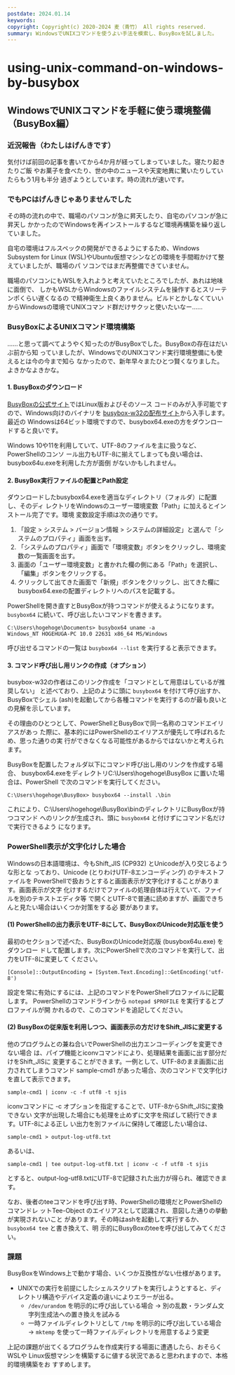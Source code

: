 ```yaml
---
postdate: 2024.01.14
keywords:
copyright: Copyright(c) 2020-2024 麦（青竹） All rights reserved.
summary: WindowsでUNIXコマンドを使うよい手法を模索し、BusyBoxを試しました。
---
```


# using-unix-command-on-windows-by-busybox

## WindowsでUNIXコマンドを手軽に使う環境整備（BusyBox編）

### 近況報告（わたしはげんきです）

気付けば前回の記事を書いてから4か月が経ってしまっていました。寝たり起きたりご飯
やお菓子を食べたり、世の中のニュースや天変地異に驚いたりしていたらもう1月も半分
過ぎようとしています。時の流れが速いです。

### でもPCはげんきじゃありませんでした

その時の流れの中で、職場のパソコンが急に昇天したり、自宅のパソコンが急に昇天し
かかったのでWindowsを再インストールするなど環境再構築を繰り返していました。

自宅の環境はフルスペックの開発ができるようにするため、Windows Subsystem for 
Linux (WSL)やUbuntu仮想マシンなどの環境を手間暇かけて整えていましたが、職場のパ
ソコンではまだ再整備できていません。

職場のパソコンにもWSLを入れようと考えていたところでしたが、あれは地味に面倒で、
しかもWSLからWindowsのファイルシステムを操作するとスリーテンポくらい遅くなるの
で精神衛生上良くありません。ビルドとかしなくていいからWindowsの環境でUNIXコマン
ド群だけサクッと使いたいなー……

### BusyBoxによるUNIXコマンド環境構築

……と思って調べてようやく知ったのがBusyBoxでした。BusyBoxの存在はだいぶ前から知
っていましたが、WindowsでのUNIXコマンド実行環境整備にも使えるとは今の今まで知ら
なかったので、新年早々またひとつ賢くなりました。よきかなよきかな。

#### 1. BusyBoxのダウンロード

[BusyBoxの公式サイト](https://frippery.org/busybox/)ではLinux版およびそのソース
コードのみが入手可能ですので、Windows向けのバイナリを
[busybox-w32の配布サイト](https://frippery.org/busybox/)から入手します。最近の
Windowsは64ビット環境ですので、busybox64.exeの方をダウンロードすると良いです。

Windows 10や11を利用していて、UTF-8のファイルを主に扱うなど、PowerShellのコンソ
ール出力もUTF-8に揃えてしまっても良い場合は、busybox64u.exeを利用した方が面倒
がないかもしれません。

#### 2. BusyBox実行ファイルの配置とPath設定

ダウンロードしたbusybox64.exeを適当なディレクトリ（フォルダ）に配置し、そのディ
レクトリをWindowsのユーザー環境変数「Path」に加えるとインストール完了です。環境
変数設定手順は次の通りです。

1. 「設定 > システム > バージョン情報 > システムの詳細設定」と選んで「システムのプロパティ」画面を出す。
2. 「システムのプロパティ」画面で「環境変数」ボタンをクリックし、環境変数の一覧画面を出す。
3. 画面の「ユーザー環境変数」と書かれた欄の側にある「Path」を選択し、「編集」ボタンをクリックする。
4. クリックして出てきた画面で「新規」ボタンをクリックし、出てきた欄にbusybox64.exeの配置ディレクトリへのパスを記載する。

PowerShellを開き直すとBusyBoxが持つコマンドが使えるようになります。 `busybox64`
に続いて、呼び出したいコマンドを書きます。

    C:\Users\hogehoge\Documents> busybox64 uname -a
    Windows_NT HOGEHUGA-PC 10.0 22631 x86_64 MS/Windows

呼び出せるコマンドの一覧は `busybox64 --list` を実行すると表示できます。

#### 3. コマンド呼び出し用リンクの作成（オプション）

busybox-w32の作者はこのリンク作成を「コマンドとして用意はしているが推奨しない」
と述べており、上記のように頭に `busybox64` を付けて呼び出すか、BusyBoxでシェル 
(ash)を起動してから各種コマンドを実行するのが最も良いとの見解を示しています。

その理由のひとつとして、PowerShellとBusyBoxで同一名称のコマンドエイリアスがあっ
た際に、基本的にはPowerShellのエイリアスが優先して呼ばれるため、思った通りの実
行ができなくなる可能性があるからではないかと考えられます。

BusyBoxを配置したフォルダ以下にコマンド呼び出し用のリンクを作成する場合、
busybox64.exeをディレクトリC:\Users\hogehoge\BusyBox に置いた場合は、PowerShell
で次のコマンドを実行してください。

    C:\Users\hogehoge\BusyBox> busybox64 --install .\bin

これにより、C:\Users\hogehoge\BusyBox\binのディレクトリにBusyBoxが持つコマンド
へのリンクが生成され、頭に `busybox64` と付けずにコマンド名だけで実行できるよう
になります。

### PowerShell表示が文字化けした場合

Windowsの日本語環境は、今もShift_JIS (CP932) とUnicodeが入り交じるような形とな
っており、Unicode (とりわけUTF-8エンコーディング) のテキストファイルを
PowerShellで扱おうとすると画面表示が文字化けすることがあります。画面表示が文字
化けするだけでファイルの処理自体は行えていて、ファイルを別のテキストエディタ等
で開くとUTF-8で普通に読めますが、画面できちんと見たい場合はいくつか対策をする必
要があります。

#### (1) PowerShellの出力表示をUTF-8にして、BusyBoxのUnicode対応版を使う

最初のセクションで述べた、BusyBoxのUnicode対応版 (busybox64u.exe) をダウンロー
ドして配置します。次にPowerShellで次のコマンドを実行して、出力をUTF-8に変更して
ください。

    [Console]::OutputEncoding = [System.Text.Encoding]::GetEncoding('utf-8')

設定を常に有効にするには、上記のコマンドをPowerShellプロファイルに記載します。
PowerShellのコマンドラインから `notepad $PROFILE` を実行するとプロファイルが開
かれるので、このコマンドを追記してください。

#### (2) BusyBoxの従来版を利用しつつ、画面表示の方だけをShift_JISに変更する

他のプログラムとの兼ね合いでPowerShellの出力エンコーディングを変更できない場合
は、パイプ機能とiconvコマンドにより、処理結果を画面に出す部分だけをShift_JISに
変更することができます。一例として、UTF-8のまま画面に出力されてしまうコマンド
sample-cmd1 があった場合、次のコマンドで文字化けを直して表示できます。

    sample-cmd1 | iconv -c -f utf8 -t sjis

iconvコマンドに -c オプションを指定することで、UTF-8からShift_JISに変換できない
文字が出現した場合にも処理を止めずに文字を飛ばして続行できます。UTF-8による正し
い出力を別ファイルに保持して確認したい場合は、

    sample-cmd1 > output-log-utf8.txt

あるいは、

    sample-cmd1 | tee output-log-utf8.txt | iconv -c -f utf8 -t sjis

とすると、output-log-utf8.txtにUTF-8で記録された出力が得られ、確認できます。

なお、後者のteeコマンドを呼び出す時、PowerShellの環境だとPowerShellのコマンドレ
ットTee-Object のエイリアスとして認識され、意図した通りの挙動が実現されないこと
があります。その時はashを起動して実行するか、 `busybox64 tee` と書き換えて、明
示的にBusyBoxのteeを呼び出してみてください。

### 課題

BusyBoxをWindows上で動かす場合、いくつか互換性がない仕様があります。

* UNIXでの実行を前提にしたシェルスクリプトを実行しようとすると、ディレクトリ構造やデバイス定義の違いによりエラーが出る。
    * `/dev/urandom` を明示的に呼び出している場合 → 別の乱数・ランダム文字列生成法への置き換えを試みる
    * 一時ファイルディレクトリとして `/tmp` を明示的に呼び出している場合 → `mktemp` を使って一時ファイルディレクトリを用意するよう変更

上記の課題が出てくるプログラムを作成実行する場面に遭遇したら、おそらくWSLや
Linux仮想マシンを構築するに値する状況であると思われますので、本格的環境構築をお
すすめします。
